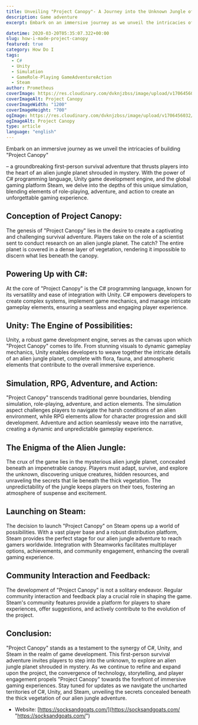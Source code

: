 ```yaml
---
title: Unveiling "Project Canopy"- A Journey into the Unknown Jungle of C#, Unity, and Steam
description: Game adventure
excerpt: Embark on an immersive journey as we unveil the intricacies of building "Project Canopy" – a groundbreaking first-person survival adventure that thrusts players into the heart of an alien jungle planet shrouded in mystery.

datetime: 2020-03-20T05:35:07.322+00:00
slug: how-i-made-project-canopy
featured: true
category: How Do I
tags:
  - C#
  - Unity
  - Simulation
  - GameRole-Playing GameAdventureAction
  - Steam
author: Prometheus
coverImage: https://res.cloudinary.com/dvknjzbss/image/upload/v1706456032/IMAGE/Annotation_2024-01-28_073141_yjvmbj.webp
coverImageAlt: Project Canopy
coverImageWidth: "1200"
coverImageHeight: "700"
ogImage: https://res.cloudinary.com/dvknjzbss/image/upload/v1706456032/IMAGE/Annotation_2024-01-28_073141_yjvmbj.webp
ogImageAlt: Project Canopy
type: article
language: "english"
---
```


Embark on an immersive journey as we unveil the intricacies of building "Project Canopy"

– a groundbreaking first-person survival adventure that thrusts players into the heart of an alien jungle planet shrouded in mystery. With the power of C# programming language, Unity game development engine, and the global gaming platform Steam, we delve into the depths of this unique simulation, blending elements of role-playing, adventure, and action to create an unforgettable gaming experience.

## Conception of Project Canopy:

The genesis of "Project Canopy" lies in the desire to create a captivating and challenging survival adventure. Players take on the role of a scientist sent to conduct research on an alien jungle planet. The catch? The entire planet is covered in a dense layer of vegetation, rendering it impossible to discern what lies beneath the canopy.

## Powering Up with C#:

At the core of "Project Canopy" is the C# programming language, known for its versatility and ease of integration with Unity. C# empowers developers to create complex systems, implement game mechanics, and manage intricate gameplay elements, ensuring a seamless and engaging player experience.

## Unity: The Engine of Possibilities:

Unity, a robust game development engine, serves as the canvas upon which "Project Canopy" comes to life. From stunning visuals to dynamic gameplay mechanics, Unity enables developers to weave together the intricate details of an alien jungle planet, complete with flora, fauna, and atmospheric elements that contribute to the overall immersive experience.

## Simulation, RPG, Adventure, and Action:

"Project Canopy" transcends traditional genre boundaries, blending simulation, role-playing, adventure, and action elements. The simulation aspect challenges players to navigate the harsh conditions of an alien environment, while RPG elements allow for character progression and skill development. Adventure and action seamlessly weave into the narrative, creating a dynamic and unpredictable gameplay experience.

## The Enigma of the Alien Jungle:

The crux of the game lies in the mysterious alien jungle planet, concealed beneath an impenetrable canopy. Players must adapt, survive, and explore the unknown, discovering unique creatures, hidden resources, and unraveling the secrets that lie beneath the thick vegetation. The unpredictability of the jungle keeps players on their toes, fostering an atmosphere of suspense and excitement.

## Launching on Steam:

The decision to launch "Project Canopy" on Steam opens up a world of possibilities. With a vast player base and a robust distribution platform, Steam provides the perfect stage for our alien jungle adventure to reach gamers worldwide. Integration with Steamworks facilitates multiplayer options, achievements, and community engagement, enhancing the overall gaming experience.

## Community Interaction and Feedback:

The development of "Project Canopy" is not a solitary endeavor. Regular community interaction and feedback play a crucial role in shaping the game. Steam's community features provide a platform for players to share experiences, offer suggestions, and actively contribute to the evolution of the project.

## Conclusion:

"Project Canopy" stands as a testament to the synergy of C#, Unity, and Steam in the realm of game development. This first-person survival adventure invites players to step into the unknown, to explore an alien jungle planet shrouded in mystery. As we continue to refine and expand upon the project, the convergence of technology, storytelling, and player engagement propels "Project Canopy" towards the forefront of immersive gaming experiences. Stay tuned for updates as we navigate the uncharted territories of C#, Unity, and Steam, unveiling the secrets concealed beneath the thick vegetation of our alien jungle adventure.

- Website: [https://socksandgoats.com/](https://socksandgoats.com/ "https://socksandgoats.com/")
